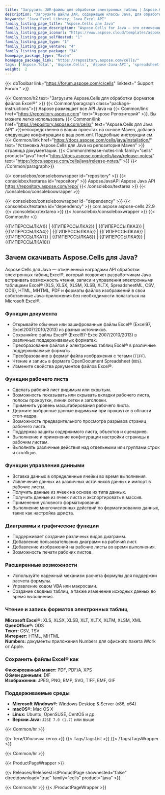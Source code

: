 ```yaml
---
title: "Загрузить JAR-файлы для обработки электронных таблиц | Aspose.Cells API"
description: "Загрузите файлы JAR, содержащие классы Java, для обработки, управления и преобразования электронных таблиц Excel® с помощью локального API. Поддерживает диаграммы, печать, шифрование и многое другое."
keywords: "Java Excel Library, Java Excel API"
family_listing_page_title: "Aspose.Cells для Java"
family_listing_page_description: "Aspose.Cells for Java — это отмеченный наградами API обработки электронных таблиц Excel, который позволяет разработчикам Java внедрять возможность чтения, записи и управления электронными таблицами Excel в свои собственные приложения Java без необходимости полагаться на Microsoft Excel."
family_listing_page_iconurl: "https://www.aspose.cloud/templates/aspose/App_Themes/V3/images/cells/272x272/aspose_cells-for-java.png"
family_listing_page_selfHosted: "1"
family_listing_page_type: "1"
family_listing_page_venture: "4"
family_listing_page_package: "34"
homepage_package_type: "Maven"
homepage_package_link: "https://repository.aspose.com/cells/"
tags: ['Aspose.Total', 'Aspose.Cells', 'Aspose-Java-API', 'spreadsheet-java-library', 'spreadsheet-java-class', 'Maven', 'XLS', 'XLSX', 'XLSB', 'XLSM', 'XLT', 'XLTX', 'XLTM', 'XLAM', 'CSV', 'TSV', 'TabDelimited', 'TXT', 'HTML', 'MHTML', 'ODS', 'SpreadsheetML', 'Numbers', 'JSON', 'DIF', 'PDF', 'XPS', 'SVG', 'TIFF', 'PNG', 'BMP', 'EMF', 'JPEG', 'GIF', 'Markdown', 'SXC', 'FODS', 'DOCX', 'PPTX', 'Windows', 'Linux', 'Mac', 'J2SE', 'print', 'rendering', 'spreadsheet', 'encryption', 'workbook', 'excel-to-XPS', 'worksheet-to-XPS', 'workbook-to-XPS', 'excel-to-HTML', 'excel-to-PDF', 'conversion', 'convert', 'PDFA', 'worksheet-to-image', 'worksheet-to-SVG', 'JSON-to-CSV', 'CSV-to-JSON', 'import']
weight:  2
---
```


{{< dbToolbar link="https://forum.aspose.com/c/cells" linktext=" Support Forum " >}}

{{< Common/h2 text="Загрузите Aspose.Cells для обработки форматов файлов Excel®"  >}}
{{< Common/paragraph class="package-instructions">}}
Aspose размещает все API Java на
{{< Common/link href="https://repository.aspose.com" text="Aspose Репозиторий"  >}}. Вы можете легко использовать
{{< Common/link href="https://repository.aspose.com/cells/" text="Aspose.Cells для Java API"  >}}непосредственно в ваших проектах на основе Maven, добавив следующие конфигурации в ваш pom.xml. Подробные инструкции см.
{{< Common/link href="https://docs.aspose.com/cells/java/installation/" text="Установка Aspose.Cells для Java из репозитория Maven"  >}}страница документации.
{{< Common/release-notes-link family="cells" product="java" href="https://docs.aspose.com/cells/java/release-notes/" text="https://docs.aspose.com/cells/java/release-notes/"  >}}
{{< /Common/paragraph>}}

{{< consolebox/consoleboxwrapper id="repository" >}}
   {{< consolebox/textarea id="repository" >}} 
      <repository>
      <id>AsposeJavaAPI</id>
      <name>Aspose Java API</name>
      <url>https://repository.aspose.com/repo/</url>
      </repository> 
   {{< /consolebox/textarea >}}
{{< /consolebox/consoleboxwrapper >}}

{{< consolebox/consoleboxwrapper id="dependency" >}}
   {{< consolebox/textarea id="dependency" >}}
      <dependency>
      <groupId>com.aspose</groupId>
      <artifactId>aspose-cells</artifactId>
      <version>22.9</version>
      </dependency>
   {{< /consolebox/textarea >}}
{{< /consolebox/consoleboxwrapper >}}
{{< Common/hr >}}

{{ГИПЕРССЫЛКА1}} | {{ГИПЕРССЫЛКА2}} | {{ГИПЕРССЫЛКА3}} | {{ГИПЕРССЫЛКА4}} | {{ГИПЕРССЫЛКА5}} | {{ГИПЕРССЫЛКА6}} | {{ГИПЕРССЫЛКА7}} | {{ГИПЕРССЫЛКА8}} | {{ГИПЕРССЫЛКА9}} | {{ГИПЕРССЫЛКА10}}

## Зачем скачивать Aspose.Cells для Java?

Aspose.Cells для Java — отмеченный наградами API обработки электронных таблиц Excel®, который позволяет разработчикам Java встраивать возможность чтения, записи и управления электронными таблицами Excel® (XLS, XLSX, XLSM, XLSB, XLTX, SpreadsheetML, CSV, ODS), HTML, MHTML, PDF и форматы файлов изображений в свои собственные Java-приложения без необходимости полагаться на Microsoft Excel®.

### Функции документа

- Открывайте обычные или зашифрованные файлы Excel® (Excel97, Excel2007/2010/2013) из разных источников.
- Сохраняйте файлы Excel® (Excel97-Excel2007/2010/2013) в различных поддерживаемых форматах.
- Преобразование файлов и электронных таблиц Excel® в различные поддерживаемые форматы.
- Преобразование в формат файла изображения с тегами (`TIFF`).
- Чтение и запись в формате OpenDocument Spreadsheet (`ODS`).
- Измените свойства документов файлов Excel®.

### Функции рабочего листа

- Сделать рабочий лист видимым или скрытым.
- Возможность показывать или скрывать вкладки рабочего листа, полосы прокрутки, линии сетки и заголовки.
- Применить уровень масштабирования рабочего листа.
- Держите выбранные данные видимыми при прокрутке в области стоп-кадра.
- Возможность предварительного просмотра разрывов страниц рабочего листа.
- Поддержка защиты содержимого листа, объектов и сценариев.
- Выполнение и применение конфигурации настройки страницы к рабочим листам.
- Выполнять различные действия над отдельными или группами строк и столбцов.

### Функции управления данными

- Вставка данных в определенные ячейки во время выполнения.
- Извлечение данных из различных источников данных и импорт в рабочие листы.
- Получить данные из ячеек на основе их типа данных.
- Получить данные из ячеек листа и экспортировать в массив.
- Применение условного форматирования.
- Выполнение многочисленных действий по форматированию данных, таких как настройка шрифта.

### Диаграммы и графические функции

- Поддерживает создание различных видов диаграмм.
- Добавление пользовательских диаграмм на рабочий лист.
- Добавление изображений на рабочие листы во время выполнения.
- Возможность печати рабочих листов.

### Расширенные возможности

- Используйте надежный механизм расчета формулы для поддержки расчета формулы.
- Управление кодом VBA или макросами.
- Создание сводных таблиц, а также изменение исходных данных во время выполнения.

### Чтение и запись форматов электронных таблиц

**Microsoft Excel®:** XLS, XLSX, XLSB, XLT, XLTX, XLTM, XLSM, XML\
**OpenOffice®:** ODS\
**Текст:** CSV, TSV\
**Интернет:** HTML, MHTML\
**Numbers:** документы приложения Numbers для офисного пакета iWork от Apple.

### Сохранить файлы Excel® как

**Фиксированный макет:** PDF, PDF/A, XPS\
**Обмен данными:** DIF\
**Изображения:** JPEG, PNG, BMP, SVG, TIFF, EMF, GIF

### Поддерживаемые среды

- **Microsoft Windows®:** Windows Desktop & Server (x86, x64)
- **macOS®:** Mac OS X
- **Linux:** Ubuntu, OpenSUSE, CentOS и др.
- **Версии Java:** `J2SE 7.0 (1.7)` или выше

{{< Common/hr >}}

{{< Теги/Оболочка тегов >}}
 {{< Tags/TagsList >}}
{{< /Tags/TagsWrapper >}}

{{< Common/hr >}}

{{< ProductPageWrapper >}}
<!-- ReleasesListProductPage-->
   {{< Releases/ReleasesListProductPage shownested="false"  directdownload="true" family="cells" product="java" >}}
<!-- /ReleasesListProductPage-->
{{< Common/hr >}}
{{< /ProductPageWrapper >}}

